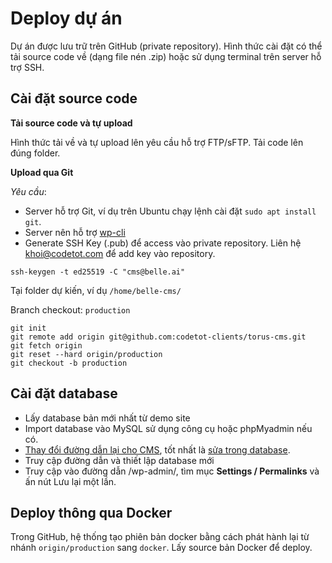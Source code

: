 # Deploy dự án

Dự án được lưu trữ trên GitHub (private repository). Hình thức cài đặt có thể tải source code về (dạng file nén .zip) hoặc sử dụng terminal trên server hỗ trợ SSH.

## Cài đặt source code

**Tải source code và tự upload**

Hình thức tải về và tự upload lên yêu cầu hỗ trợ FTP/sFTP. Tải code lên đúng folder.

**Upload qua Git**

*Yêu cầu*:

- Server hỗ trợ Git, ví dụ trên Ubuntu chạy lệnh cài đặt `sudo apt install git`.
- Server nên hỗ trợ [wp-cli](https://wp-cli.org/#installing)
- Generate SSH Key (.pub) để access vào private repository. Liên hệ khoi@codetot.com để add key vào repository.

```
ssh-keygen -t ed25519 -C "cms@belle.ai"
```

Tại folder dự kiến, ví dụ `/home/belle-cms/`

Branch checkout: `production`

```
git init
git remote add origin git@github.com:codetot-clients/torus-cms.git
git fetch origin
git reset --hard origin/production
git checkout -b production
```

## Cài đặt database

- Lấy database bản mới nhất từ demo site
- Import database vào MySQL sử dụng công cụ hoặc phpMyadmin nếu có.
- [Thay đổi đường dẫn lại cho CMS](https://wordpress.org/support/article/changing-the-site-url/), tốt nhất là [sửa trong database](https://wordpress.org/support/article/changing-the-site-url/#changing-the-url-directly-in-the-database).
- Truy cập đường dẫn và thiết lập database mới
- Truy cập vào đường dẫn /wp-admin/, tìm mục **Settings / Permalinks** và ấn nút Lưu lại một lần.

## Deploy thông qua Docker

Trong GitHub, hệ thống tạo phiên bản docker bằng cách phát hành lại từ nhánh `origin/production` sang `docker`. Lấy source bản Docker để deploy.
